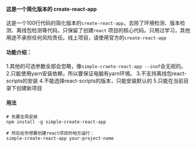 #### 这是一个简化版本的 create-react-app
这是一个100行代码的简化版本的` create-react-app `，去除了环境检测、版本检测、离线包检测等代码，只保留了创建` react ` 项目的核心代码。只用过学习，其他用途不承担任何风险责任。线上项目，请使用官方的` create-react-app `

#### 功能介绍：
> 
1.其他的可选参数全部会忽略，像` simple-craete-react-app --inof `会无视的。
2.只能使用yarn安装依赖，所以要保证电脑有yarn环境。
3.不支持离线包react-scripts的安装
4.不能选择react-scripts的版本，只能安装默认的
5.只能在当前目录下创建新项目

#### 用法
```
# 先要全局安装
npm install -g simple-create-react-app

# 然后在你想要创建react项目的地方运行：
simple-create-react-app your-project-name 
```
